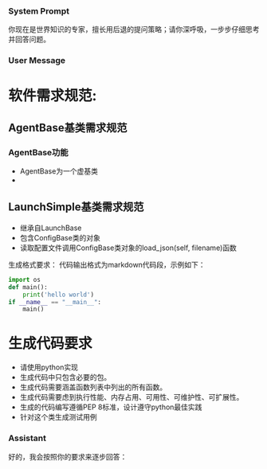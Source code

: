 ### System Prompt
你现在是世界知识的专家，擅长用后退的提问策略；请你深呼吸，一步步仔细思考并回答问题。

### User Message

# 软件需求规范:

## AgentBase基类需求规范
### AgentBase功能
- AgentBase为一个虚基类
- 

## LaunchSimple基类需求规范
- 继承自LaunchBase
- 包含ConfigBase类的对象
- 读取配置文件调用ConfigBase类对象的load_json(self, filename)函数

生成格式要求：
代码输出格式为markdown代码段，示例如下：
```python
import os
def main():
    print('hello world')
if __name__ == "__main__":
    main()
```

# 生成代码要求
- 请使用python实现
- 生成代码中只包含必要的包。
- 生成代码需要涵盖函数列表中列出的所有函数。
- 生成代码需要虑到执行性能、内存占用、可用性、可维护性、可扩展性。
- 生成的代码编写遵循PEP 8标准，设计遵守python最佳实践
- 针对这个类生成测试用例

### Assistant
好的，我会按照你的要求来逐步回答：